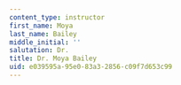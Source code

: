```yaml
---
content_type: instructor
first_name: Moya
last_name: Bailey
middle_initial: ''
salutation: Dr.
title: Dr. Moya Bailey
uid: e039595a-95e0-83a3-2856-c09f7d653c99
---
```

